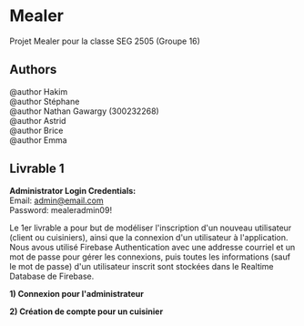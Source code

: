# **Mealer**

Projet Mealer pour la classe SEG 2505 (Groupe 16)

## Authors
@author Hakim <br />
@author Stéphane <br />
@author Nathan Gawargy (300232268) <br />
@author Astrid <br />
@author Brice <br />
@author Emma <br />

## Livrable 1
**Administrator Login Credentials:** <br />
Email: admin@email.com <br />
Password: mealeradmin09! <br />

Le 1er livrable a pour but de modéliser l'inscription d'un nouveau utilisateur (client ou cuisiniers), ainsi que la connexion d'un utilisateur à l'application. Nous avous utilisé Firebase Authentication avec une addresse courriel et un mot de passe pour gérer les connexions, puis toutes les informations (sauf le mot de passe) d'un utilisateur inscrit sont stockées dans le Realtime Database de Firebase.



**1) Connexion pour l'administrateur**

**2) Création de compte pour un cuisinier**
